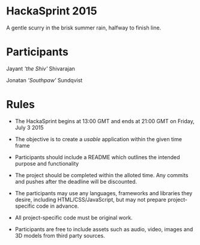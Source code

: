# HackaSprint 2015
A gentle scurry in the brisk summer rain, halfway to finish line.


Participants
============
Jayant _'the Shiv'_ Shivarajan

Jonatan _'Southpaw'_ Sundqvist


Rules
=====

* The HackaSprint begins at 13:00 GMT and ends at 21:00 GMT on Friday, July 3 2015

* The objective is to create a _usable_ application within the given time frame
* Participants should include a README which outlines the intended purpose and functionality

* The project should be completed within the alloted time. Any commits and pushes after the deadline will be discounted.

* The participants may use any languages, frameworks and libraries they desire, including HTML/CSS/JavaScript, but may not prepare project-specific code in advance.
* All project-specific code must be original work.
* Participants are free to include assets such as audio, video, images and 3D models from third party sources.
